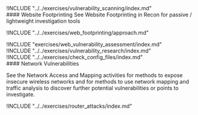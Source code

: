 
<div class="boxtext">
!INCLUDE "../../exercises/vulnerability_scanning/index.md"
</div>

<div class="boxtext">
#### Website Footprinting
See Website Footprinting in Recon for passive / lightweight investigation tools

!INCLUDE "../../exercises/web_footprinting/approach.md"
</div>

<div class="boxtext">
!INCLUDE "exercises/web_vulnerability_assessment/index.md"
</div>

<div class="boxtext">
!INCLUDE "../../exercises/vulnerability_research/index.md"
</div>

<div class="boxtext">
!INCLUDE "../../exercises/check_config_files/index.md"
</div>

<div class="boxtext">
#### Network Vulnerabilities

See the Network Access and Mapping activities for methods to expose insecure wireless networks and for methods to use network mapping and traffic analysis to discover further potential vulnerabilities or points to investigate.
</div>

<div class="boxtext">
!INCLUDE "../../exercises/router_attacks/index.md"
</div>

